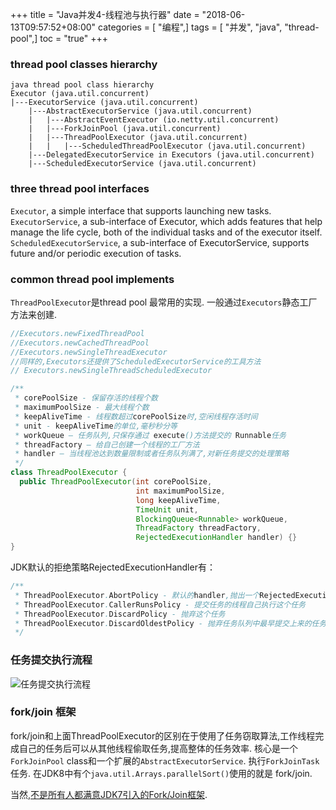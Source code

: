 +++
title = "Java并发4-线程池与执行器"
date = "2018-06-13T09:57:52+08:00"
categories = [ "编程",]
tags = [ "并发", "java", "thread-pool",]
toc = "true"
+++


### thread pool classes hierarchy

```text
java thread pool class hierarchy
Executor (java.util.concurrent)
|---ExecutorService (java.util.concurrent)
    |---AbstractExecutorService (java.util.concurrent)
    |   |---AbstractEventExecutor (io.netty.util.concurrent)
    |   |---ForkJoinPool (java.util.concurrent)
    |   |---ThreadPoolExecutor (java.util.concurrent)
    |   |   |---ScheduledThreadPoolExecutor (java.util.concurrent)
    |---DelegatedExecutorService in Executors (java.util.concurrent)
    |---ScheduledExecutorService (java.util.concurrent)

```

<!--more-->

### three thread pool interfaces

`Executor`, a simple interface that supports launching new tasks.
`ExecutorService`, a sub-interface of Executor, which adds features that help manage the life cycle, both of the
individual tasks and of the executor itself.
`ScheduledExecutorService`, a sub-interface of ExecutorService, supports future and/or periodic execution of tasks.

### common thread pool implements

`ThreadPoolExecutor`是thread pool 最常用的实现. 一般通过`Executors`静态工厂方法来创建.

```java
//Executors.newFixedThreadPool
//Executors.newCachedThreadPool
//Executors.newSingleThreadExecutor
//同样的,Executors还提供了ScheduledExecutorService的工具方法
// Executors.newSingleThreadScheduledExecutor
```
```java
/**
 * corePoolSize - 保留存活的线程个数
 * maximumPoolSize - 最大线程个数
 * keepAliveTime - 线程数超过corePoolSize时,空闲线程存活时间
 * unit - keepAliveTime的单位,毫秒秒分等
 * workQueue – 任务队列,只保存通过 execute()方法提交的 Runnable任务
 * threadFactory – 给自己创建一个线程的工厂方法
 * handler – 当线程池达到数量限制或者任务队列满了,对新任务提交的处理策略
 */
class ThreadPoolExecutor {
  public ThreadPoolExecutor(int corePoolSize,
                            int maximumPoolSize,
                            long keepAliveTime,
                            TimeUnit unit,
                            BlockingQueue<Runnable> workQueue,
                            ThreadFactory threadFactory,
                            RejectedExecutionHandler handler) {}
}
```
JDK默认的拒绝策略RejectedExecutionHandler有：
```java
/**
 * ThreadPoolExecutor.AbortPolicy - 默认的handler,抛出一个RejectedExecutionException
 * ThreadPoolExecutor.CallerRunsPolicy - 提交任务的线程自己执行这个任务
 * ThreadPoolExecutor.DiscardPolicy - 抛弃这个任务
 * ThreadPoolExecutor.DiscardOldestPolicy - 抛弃任务队列中最早提交上来的任务,然后尝试重新提交当前这个任务
 */

```

### 任务提交执行流程
![任务提交执行流程](https://cdn.staticaly.com/gh/zhimoe/zhimoe.pic@main/pic/threadpool.5d6mli4zovs0.svg)

### fork/join 框架
fork/join和上面ThreadPoolExecutor的区别在于使用了任务窃取算法,工作线程完成自己的任务后可以从其他线程偷取任务,提高整体的任务效率.
核心是一个`ForkJoinPool` class和一个扩展的`AbstractExecutorService`.   执行`ForkJoinTask` 任务.
在JDK8中有个`java.util.Arrays.parallelSort()`使用的就是 fork/join.

当然,[不是所有人都满意JDK7引入的Fork/Join框架](http://coopsoft.com/ar/CalamityArticle.html).

